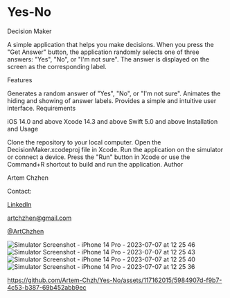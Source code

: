 # Yes-No
Decision Maker

A simple application that helps you make decisions. When you press the "Get Answer" button, the application randomly selects one of three answers: "Yes", "No", or "I'm not sure". The answer is displayed on the screen as the corresponding label.

Features

Generates a random answer of "Yes", "No", or "I'm not sure".
Animates the hiding and showing of answer labels.
Provides a simple and intuitive user interface.
Requirements

iOS 14.0 and above
Xcode 14.3 and above
Swift 5.0 and above
Installation and Usage

Clone the repository to your local computer.
Open the DecisionMaker.xcodeproj file in Xcode.
Run the application on the simulator or connect a device.
Press the "Run" button in Xcode or use the Command+R shortcut to build and run the application.
Author

Artem Chzhen

Contact:

[LinkedIn](https://www.linkedin.com/in/artem-chzhen-2926b7264/)

[artchzhen@gmail.com](mailto:artchzhen@gmail.com)

[@ArtChzhen](https://t.me/ArtChzhen)

![Simulator Screenshot - iPhone 14 Pro - 2023-07-07 at 12 25 46](https://github.com/Artem-Chzh/Yes-No/assets/117162015/f576d87a-29ff-47e9-a596-e8ce084dd2df)
![Simulator Screenshot - iPhone 14 Pro - 2023-07-07 at 12 25 43](https://github.com/Artem-Chzh/Yes-No/assets/117162015/b033a34d-17b1-4330-bb84-0956d0249067)
![Simulator Screenshot - iPhone 14 Pro - 2023-07-07 at 12 25 40](https://github.com/Artem-Chzh/Yes-No/assets/117162015/eb01014e-9404-4bae-9c35-01391e79ddaf)
![Simulator Screenshot - iPhone 14 Pro - 2023-07-07 at 12 25 36](https://github.com/Artem-Chzh/Yes-No/assets/117162015/c4a379dd-4bbb-4ef4-bc68-067110e3188e)

https://github.com/Artem-Chzh/Yes-No/assets/117162015/5984907d-f9b7-4c53-b387-69b452abb9ec


